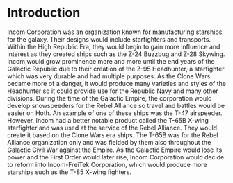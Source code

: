 # Introduction
Incom Corporation was an organization known for manufacturing starships for the galaxy.
Their designs would include starfighters and transports.
Within the High Republic Era, they would begin to gain more influence and interest as they created ships such as the Z-24 Buzzbug and Z-28 Skywing.
Incom would grow prominence more and more until the end years of the Galactic Republic due to their creation of the Z-95 Headhunter, a starfighter which was very durable and had multiple purposes.
As the Clone Wars became more of a danger, it would produce many varieties and styles of the Headhunter so it could provide use for the Republic Navy and many other divisions.
During the time of the Galactic Empire, the corporation would develop snowspeeders for the Rebel Alliance so travel and battles would be easier on Hoth.
An example of one of these ships was the T-47 airspeeder.
However, Incom had a better notable product called the T-65B X-wing starfighter and was used at the service of the Rebel Alliance.
They would create it based on the Clone Wars era ships.
The T-65B was for the Rebel Alliance organization only and was fielded by them also throughout the Galactic Civil War against the Empire.
As the Galactic Empire would lose its power and the First Order would later rise, Incom Corporation would decide to reform into Incom-FreiTek Corporation, which would produce more starships such as the T-85 X-wing fighters.